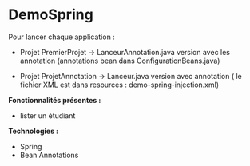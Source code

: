 # DemoSpring
Pour lancer chaque application :
* Projet PremierProjet -> LanceurAnnotation.java version avec les annotation (annotations bean dans ConfigurationBeans.java)

* Projet ProjetAnnotation -> Lanceur.java version avec annotation ( le fichier XML est dans resources : demo-spring-injection.xml)

<b>Fonctionnalités présentes : </b>
- lister un étudiant


<b>Technologies : </b>
- Spring
- Bean Annotations 
